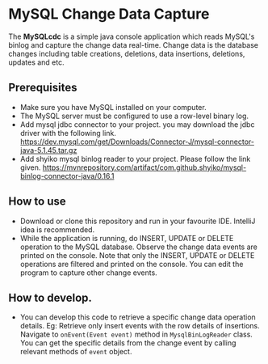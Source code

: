 
MySQL Change Data Capture
======================================

The **MySQLcdc** is a simple java console application which reads MySQL's binlog and capture the change data real-time. Change data is the database changes including table creations, deletions, data insertions, deletions, updates and etc.

## Prerequisites

* Make sure you have MySQL installed on your computer.
* The MySQL server must be configured to use a row-level binary log. 
* Add mysql jdbc connector to your project.
you may download the jdbc driver with the following link.
https://dev.mysql.com/get/Downloads/Connector-J/mysql-connector-java-5.1.45.tar.gz
* Add shyiko mysql binlog reader to your project. Please follow the link given.
https://mvnrepository.com/artifact/com.github.shyiko/mysql-binlog-connector-java/0.16.1

## How to use
* Download or clone this repository and run in your favourite IDE. IntelliJ idea is recommended.
* While the application is running, do INSERT, UPDATE or DELETE operation to the MySQL database. Observe the change data events are printed on the console. Note that only the INSERT, UPDATE or DELETE operations are filtered and printed on the console. You can edit the program to capture other change events.

## How to develop.

* You can develop this code to retrieve a specific change data operation details. Eg: Retrieve only insert events with the row details of insertions. Navigate to  `onEvent(Event event)` method in `MysqlBinLogReader` class. You can get the specific details from the change event by calling relevant methods of `event` object.
